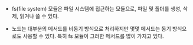 - fs(file system) 모듈은 파일 시스템에 접근하는 모듈으로, 파일 및 폴더를 생성, 삭제, 읽거나 쓸 수 있다. 

- 노드는 대부분의 메서드를 비동기 방식으로 처리하지만 몇몇 메서드는 동기 방식으로도 사용할 수 있다. 특히 fs 모듈이 그러한 메서드를 많이 가지고 있다.
